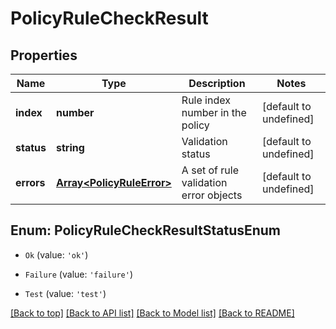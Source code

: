 # PolicyRuleCheckResult

## Properties

|Name | Type | Description | Notes|
|------------ | ------------- | ------------- | -------------|
|**index** | **number** | Rule index number in the policy | [default to undefined]|
|**status** | **string** | Validation status | [default to undefined]|
|**errors** | [**Array&lt;PolicyRuleError&gt;**](PolicyRuleError.md) | A set of rule validation error objects | [default to undefined]|


## Enum: PolicyRuleCheckResultStatusEnum


* `Ok` (value: `'ok'`)

* `Failure` (value: `'failure'`)

* `Test` (value: `'test'`)





[[Back to top]](#) [[Back to API list]](../../README.md#documentation-for-api-endpoints) [[Back to Model list]](../../README.md#documentation-for-models) [[Back to README]](../../README.md)
